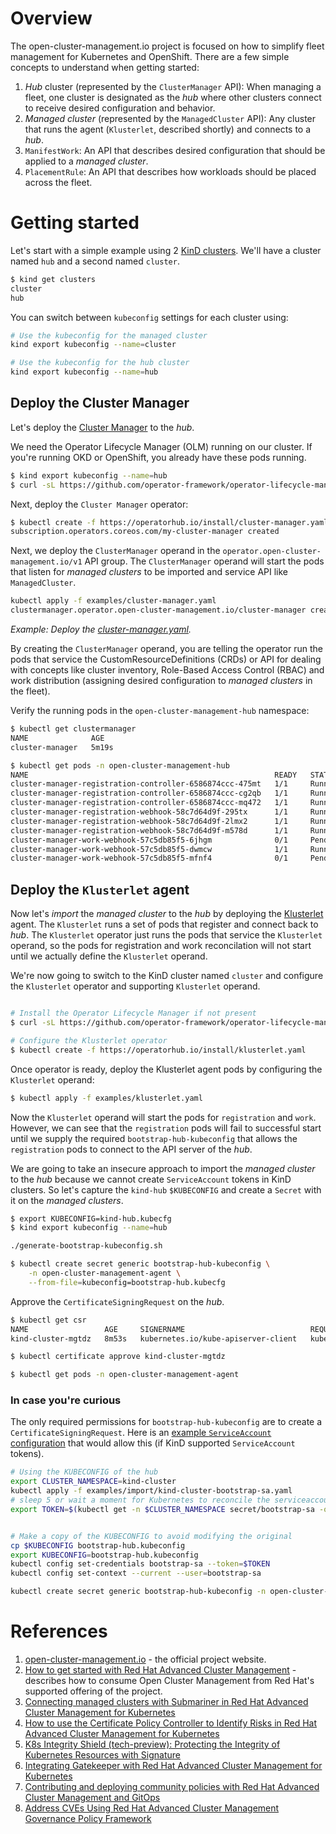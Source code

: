 
# Overview

The open-cluster-management.io project is focused on how to simplify fleet management for Kubernetes and OpenShift. There are a few simple concepts to understand when getting started:

1. _Hub_ cluster (represented by the `ClusterManager` API): When managing a fleet, one cluster is designated as the _hub_ where other clusters connect to receive desired configuration and behavior.
2. _Managed cluster_ (represented by the `ManagedCluster` API): Any cluster that runs the agent (`Klusterlet`, described shortly) and connects to a _hub_.
3. `ManifestWork`: An API that describes desired configuration that should be applied to a _managed cluster_.
4. `PlacementRule`: An API that describes how workloads should be placed across the fleet.

# Getting started

Let's start with a simple example using 2 [KinD clusters](https://kind.sigs.k8s.io/). We'll have a cluster named `hub` and a second named `cluster`.

```bash
$ kind get clusters
cluster
hub
```

You can switch between `kubeconfig` settings for each cluster using:

```bash
# Use the kubeconfig for the managed cluster
kind export kubeconfig --name=cluster

# Use the kubeconfig for the hub cluster
kind export kubeconfig --name=hub
```

## Deploy the Cluster Manager

Let's deploy the [Cluster Manager](https://operatorhub.io/operator/cluster-manager) to the _hub_.

We need the Operator Lifecycle Manager (OLM) running on our cluster. If you're running OKD or OpenShift, you already have these pods running.
```bash
$ kind export kubeconfig --name=hub
$ curl -sL https://github.com/operator-framework/operator-lifecycle-manager/releases/download/v0.18.1/install.sh | bash -s v0.18.1
```

Next, deploy the `Cluster Manager` operator:

```bash
$ kubectl create -f https://operatorhub.io/install/cluster-manager.yaml
subscription.operators.coreos.com/my-cluster-manager created
```
Next, we deploy the `ClusterManager` operand in the `operator.open-cluster-management.io/v1` API group. The `ClusterManager` operand will start the pods that listen for _managed clusters_ to be imported and service API like `ManagedCluster`.

```bash
kubectl apply -f examples/cluster-manager.yaml
clustermanager.operator.open-cluster-management.io/cluster-manager created
```
_Example: Deploy the [cluster-manager.yaml](examples/cluster-manager.yaml)._

By creating the `ClusterManager` operand, you are telling the operator run the pods that service the CustomResourceDefinitions (CRDs) or API for dealing with concepts like cluster inventory, Role-Based Access Control (RBAC) and work distribution (assigning desired configuration to _managed clusters_ in the fleet).

Verify the running pods in the `open-cluster-management-hub` namespace:

```bash
$ kubectl get clustermanager
NAME              AGE
cluster-manager   5m19s

$ kubectl get pods -n open-cluster-management-hub
NAME                                                       READY   STATUS    RESTARTS   AGE
cluster-manager-registration-controller-6586874ccc-475mt   1/1     Running   1          4m25s
cluster-manager-registration-controller-6586874ccc-cg2qb   1/1     Running   2          4m25s
cluster-manager-registration-controller-6586874ccc-mq472   1/1     Running   1          4m25s
cluster-manager-registration-webhook-58c7d64d9f-295tx      1/1     Running   2          4m25s
cluster-manager-registration-webhook-58c7d64d9f-2lmx2      1/1     Running   1          4m25s
cluster-manager-registration-webhook-58c7d64d9f-m578d      1/1     Running   1          4m25s
cluster-manager-work-webhook-57c5db85f5-6jhgm              0/1     Pending   0          4m25s
cluster-manager-work-webhook-57c5db85f5-dwmcw              1/1     Running   1          4m25s
cluster-manager-work-webhook-57c5db85f5-mfnf4              0/1     Pending   0          4m25s
```

## Deploy the `Klusterlet` agent

Now let's *import* the _managed cluster_ to the _hub_ by deploying the [Klusterlet](https://operatorhub.io/operator/klusterlet) agent. The `Klusterlet` runs a set of pods that register and connect back to _hub_. The `Klusterlet` operator just runs the pods that service the `Klusterlet` operand, so the pods for registration and work reconcilation will not start until we actually define the `Klusterlet` operand.

We're now going to switch to the KinD cluster named `cluster` and configure the `Klusterlet` operator and supporting `Klusterlet` operand.

```bash

# Install the Operator Lifecycle Manager if not present
$ curl -sL https://github.com/operator-framework/operator-lifecycle-manager/releases/download/v0.18.1/install.sh | bash -s v0.18.1

# Configure the Klusterlet operator
$ kubectl create -f https://operatorhub.io/install/klusterlet.yaml
```

Once operator is ready, deploy the Klusterlet agent pods by configuring the `Klusterlet` operand:

```bash
$ kubectl apply -f examples/klusterlet.yaml
```

Now the `Klusterlet` operand will start the pods for `registration` and `work`. However, we can see that the `registration` pods will fail to successful start until we supply the required `bootstrap-hub-kubeconfig` that allows the `registration` pods to connect to the API server of the _hub_.

We are going to take an insecure approach to import the _managed cluster_ to the _hub_ because we cannot create `ServiceAccount` tokens in KinD clusters. So let's capture the `kind-hub` `$KUBECONFIG` and create a `Secret` with it on the _managed clusters_.

```bash
$ export KUBECONFIG=kind-hub.kubecfg
$ kind export kubeconfig --name=hub

./generate-bootstrap-kubeconfig.sh

$ kubectl create secret generic bootstrap-hub-kubeconfig \
    -n open-cluster-management-agent \
    --from-file=kubeconfig=bootstrap-hub.kubecfg
```

Approve the `CertificateSigningRequest` on the _hub_.

```bash
$ kubectl get csr
NAME                 AGE     SIGNERNAME                            REQUESTOR          CONDITION
kind-cluster-mgtdz   8m53s   kubernetes.io/kube-apiserver-client   kubernetes-admin   Pending

$ kubectl certificate approve kind-cluster-mgtdz
```

```bash
$ kubectl get pods -n open-cluster-management-agent
```

### In case you're curious
The only required permissions for `bootstrap-hub-kubeconfig` are to create a `CertificateSigningRequest`. Here is an [example `ServiceAccount` configuration](examples/import/kind-cluster-bootstrap-sa.yaml) that would allow this (if KinD supported `ServiceAccount` tokens).

```bash
# Using the KUBECONFIG of the hub
export CLUSTER_NAMESPACE=kind-cluster
kubectl apply -f examples/import/kind-cluster-bootstrap-sa.yaml
# sleep 5 or wait a moment for Kubernetes to reconcile the serviceaccount token in the secret.
export TOKEN=$(kubectl get -n $CLUSTER_NAMESPACE secret/bootstrap-sa -o jsonpath='{.data.token}')


# Make a copy of the KUBECONFIG to avoid modifying the original
cp $KUBECONFIG bootstrap-hub.kubeconfig
export KUBECONFIG=bootstrap-hub.kubeconfig
kubectl config set-credentials bootstrap-sa --token=$TOKEN
kubectl config set-context --current --user=bootstrap-sa

kubectl create secret generic bootstrap-hub-kubeconfig -n open-cluster-management-agent --from-file=kubeconfig=bootstrap-hub.kubeconfig
```



# References

1. [open-cluster-management.io](https://open-cluster-management.io) - the official project website.
2. [How to get started with Red Hat Advanced Cluster Management](https://www.openshift.com/blog/how-to-get-started-with-red-hat-advanced-cluster-management-for-kubernetes) - describes how to consume Open Cluster Management from Red Hat's supported offering of the project.
3. [Connecting managed clusters with Submariner in Red Hat Advanced Cluster Management for Kubernetes](https://www.openshift.com/blog/connecting-managed-clusters-with-submariner-in-red-hat-advanced-cluster-management-for-kubernetes)
4. [How to use the Certificate Policy Controller to Identify Risks in Red Hat Advanced Cluster Management for Kubernetes](https://www.openshift.com/blog/how-to-use-the-certificate-policy-controller-to-identify-risks-in-red-hat-advanced-cluster-management-for-kubernetes)
5. [K8s Integrity Shield (tech-preview): Protecting the Integrity of Kubernetes Resources with Signature](https://www.openshift.com/blog/k8s-integrity-shield-tech-preview-protecting-the-integrity-of-kubernetes-resources-with-signature)
6. [Integrating Gatekeeper with Red Hat Advanced Cluster Management for Kubernetes](https://www.openshift.com/blog/integrating-gatekeeper-with-red-hat-advanced-cluster-management-for-kubernetes)
7. [Contributing and deploying community policies with Red Hat Advanced Cluster Management and GitOps](https://www.openshift.com/blog/tag/red-hat-advanced-cluster-management)
8. [Address CVEs Using Red Hat Advanced Cluster Management Governance Policy Framework](https://www.openshift.com/blog/address-cves-using-red-hat-advanced-cluster-management-governance-policy-framework)